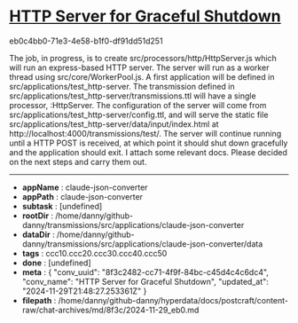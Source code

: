 # [HTTP Server for Graceful Shutdown](https://claude.ai/chat/8f3c2482-cc71-4f9f-84bc-c45d4c4c6dc4)

eb0c4bb0-71e3-4e58-b1f0-df91dd51d251

The job, in progress, is to create src/processors/http/HttpServer.js which will run an express-based HTTP server. The server will run as a worker thread using src/core/WorkerPool.js. A first application will be defined in src/applications/test_http-server. The transmission defined in src/applications/test_http-server/transmissions.ttl will have a single processor, :HttpServer. The configuration of the server will come from src/applications/test_http-server/config.ttl, and will serve the static file src/applications/test_http-server/data/input/index.html at http://localhost:4000/transmissions/test/. The server will continue running until a HTTP POST is received, at which point it should shut down gracefully and the application should exit. I attach some relevant docs.
Please decided on the next steps and carry them out.

---

* **appName** : claude-json-converter
* **appPath** : claude-json-converter
* **subtask** : [undefined]
* **rootDir** : /home/danny/github-danny/transmissions/src/applications/claude-json-converter
* **dataDir** : /home/danny/github-danny/transmissions/src/applications/claude-json-converter/data
* **tags** : ccc10.ccc20.ccc30.ccc40.ccc50
* **done** : [undefined]
* **meta** : {
  "conv_uuid": "8f3c2482-cc71-4f9f-84bc-c45d4c4c6dc4",
  "conv_name": "HTTP Server for Graceful Shutdown",
  "updated_at": "2024-11-29T21:48:27.253361Z"
}
* **filepath** : /home/danny/github-danny/hyperdata/docs/postcraft/content-raw/chat-archives/md/8f3c/2024-11-29_eb0.md